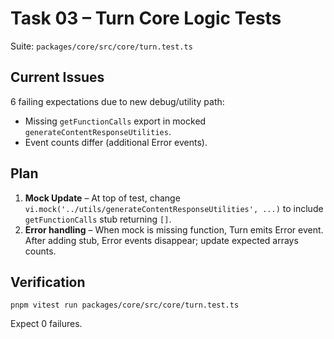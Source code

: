 # Task 03 – Turn Core Logic Tests

Suite: `packages/core/src/core/turn.test.ts`

## Current Issues

6 failing expectations due to new debug/utility path:

- Missing `getFunctionCalls` export in mocked `generateContentResponseUtilities`.
- Event counts differ (additional Error events).

## Plan

1. **Mock Update** – At top of test, change `vi.mock('../utils/generateContentResponseUtilities', ...)` to include `getFunctionCalls` stub returning `[]`.
2. **Error handling** – When mock is missing function, Turn emits Error event. After adding stub, Error events disappear; update expected arrays counts.

## Verification

```
pnpm vitest run packages/core/src/core/turn.test.ts
```

Expect 0 failures.
